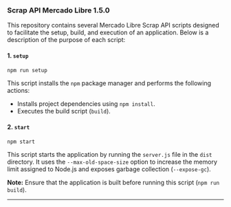 ### Scrap API Mercado Libre 1.5.0

This repository contains several Mercado Libre Scrap API scripts designed to facilitate the setup, build, and execution of an application. Below is a description of the purpose of each script:

#### 1. `setup`

```bash
npm run setup
```

This script installs the `npm` package manager and performs the following actions:

- Installs project dependencies using `npm install`.
- Executes the build script (`build`).

#### 2. `start`

```bash
npm start
```

This script starts the application by running the `server.js` file in the `dist` directory. It uses the `--max-old-space-size` option to increase the memory limit assigned to Node.js and exposes garbage collection (`--expose-gc`).

**Note:** Ensure that the application is built before running this script (`npm run build`).

---
